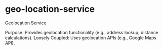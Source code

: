 # geo-location-service
Geolocation Service

Purpose: Provides geolocation functionality (e.g., address lookup, distance calculations).
Loosely Coupled: Uses geolocation APIs (e.g., Google Maps API).
